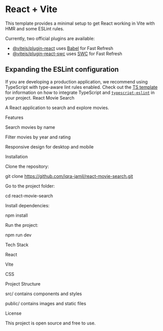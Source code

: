 # React + Vite

This template provides a minimal setup to get React working in Vite with HMR and some ESLint rules.

Currently, two official plugins are available:

- [@vitejs/plugin-react](https://github.com/vitejs/vite-plugin-react/blob/main/packages/plugin-react) uses [Babel](https://babeljs.io/) for Fast Refresh
- [@vitejs/plugin-react-swc](https://github.com/vitejs/vite-plugin-react/blob/main/packages/plugin-react-swc) uses [SWC](https://swc.rs/) for Fast Refresh

## Expanding the ESLint configuration

If you are developing a production application, we recommend using TypeScript with type-aware lint rules enabled. Check out the [TS template](https://github.com/vitejs/vite/tree/main/packages/create-vite/template-react-ts) for information on how to integrate TypeScript and [`typescript-eslint`](https://typescript-eslint.io) in your project.
React Movie Search

A React application to search and explore movies.

Features

Search movies by name

Filter movies by year and rating

Responsive design for desktop and mobile

Installation

Clone the repository:

git clone https://github.com/iqra-jamil/react-movie-search.git


Go to the project folder:

cd react-movie-search


Install dependencies:

npm install


Run the project:

npm run dev

Tech Stack

React

Vite

CSS

Project Structure

src/ contains components and styles

public/ contains images and static files

License

This project is open source and free to use.

